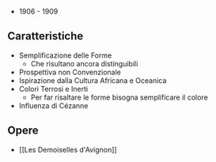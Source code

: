 - 1906 - 1909

## Caratteristiche
- Semplificazione delle Forme
	- Che risultano ancora distinguibili
- Prospettiva non Convenzionale
- Ispirazione dalla Cultura Africana e Oceanica
- Colori Terrosi e Inerti
	- Per far risaltare le forme bisogna semplificare il colore
- Influenza di Cézanne

## Opere
- [[Les Demoiselles d'Avignon]]